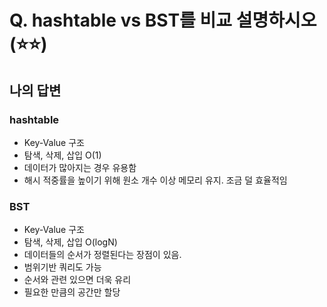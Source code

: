 # Q. hashtable vs BST를 비교 설명하시오  (⭐⭐)

## 나의 답변

### hashtable
- Key-Value 구조
- 탐색, 삭제, 삽입 O(1)
- 데이터가 많아지는 경우 유용함
- 해시 적중률을 높이기 위해 원소 개수 이상 메모리 유지. 조금 덜 효율적임


### BST
- Key-Value 구조
- 탐색, 삭제, 삽입 O(logN)
- 데이터들의 순서가 정렬된다는 장점이 있음.
- 범위기반 쿼리도 가능
- 순서와 관련 있으면 더욱 유리
- 필요한 만큼의 공간만 할당

